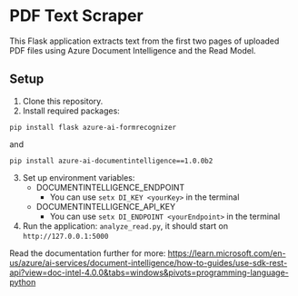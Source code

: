 # PDF Text Scraper

This Flask application extracts text from the first two pages of uploaded PDF files using Azure Document Intelligence and the Read Model.

## Setup
1. Clone this repository.
2. Install required packages: 

`pip install flask azure-ai-formrecognizer` 

and 

`pip install azure-ai-documentintelligence==1.0.0b2`


3. Set up environment variables:
   - DOCUMENTINTELLIGENCE_ENDPOINT
     - You can use `setx DI_KEY <yourKey>` in the terminal
   - DOCUMENTINTELLIGENCE_API_KEY
     - You can use `setx DI_ENDPOINT <yourEndpoint>` in the terminal
4. Run the application: `analyze_read.py`, it should start on `http://127.0.0.1:5000`

Read the documentation further for more:
https://learn.microsoft.com/en-us/azure/ai-services/document-intelligence/how-to-guides/use-sdk-rest-api?view=doc-intel-4.0.0&tabs=windows&pivots=programming-language-python
